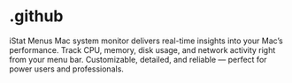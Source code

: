 # .github
iStat Menus Mac system monitor delivers real-time insights into your Mac’s performance. Track CPU, memory, disk usage, and network activity right from your menu bar. Customizable, detailed, and reliable — perfect for power users and professionals.
